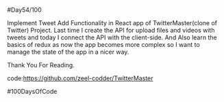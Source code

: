 #Day54/100





Implement Tweet Add Functionality in React app of TwitterMaster(clone of Twitter) Project. Last time I create the API for upload files and videos with tweets and today I connect the API with the client-side. And Also learn the basics of redux as now the app becomes more complex so I want to manage the state of the app in a nicer way.





Thank You For Reading.





code:https://github.com/zeel-codder/TwitterMaster







#100DaysOfCode